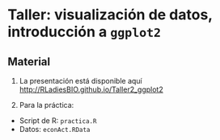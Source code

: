 # Taller: visualización de datos, introducción a `ggplot2`


## Material

1. La presentación está disponible aquí <http://RLadiesBIO.github.io/Taller2_ggplot2>

2. Para la práctica:
  + Script de R: `practica.R`
  + Datos: `econAct.RData`
